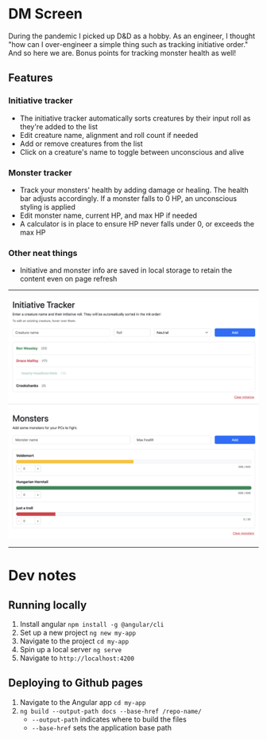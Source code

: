 # DM Screen

During the pandemic I picked up D&D as a hobby. As an engineer, I thought "how can I over-engineer a simple thing such as tracking initiative order." And so here we are. Bonus points for tracking monster health as well!

## Features

### Initiative tracker
* The initiative tracker automatically sorts creatures by their input roll as they're added to the list
* Edit creature name, alignment and roll count if needed
* Add or remove creatures from the list
* Click on a creature's name to toggle between unconscious and alive 

### Monster tracker
* Track your monsters' health by adding damage or healing. The health bar adjusts accordingly. If a monster falls to 0 HP, an unconscious styling is applied
* Edit monster name, current HP, and max HP if needed
* A calculator is in place to ensure HP never falls under 0, or exceeds the max HP

### Other neat things
* Initiative and monster info are saved in local storage to retain the content even on page refresh

---

![Screenshot](DM-screen-demo.png)

---

# Dev notes

## Running locally
1. Install angular `npm install -g @angular/cli`
2. Set up a new project `ng new my-app`
3. Navigate to the project `cd my-app`
4. Spin up a local server `ng serve`
5. Navigate to `http://localhost:4200`

## Deploying to Github pages
1. Navigate to the Angular app `cd my-app`
2. `ng build --output-path docs --base-href /repo-name/`
    - `--output-path` indicates where to build the files
    - `--base-href` sets the application base path
